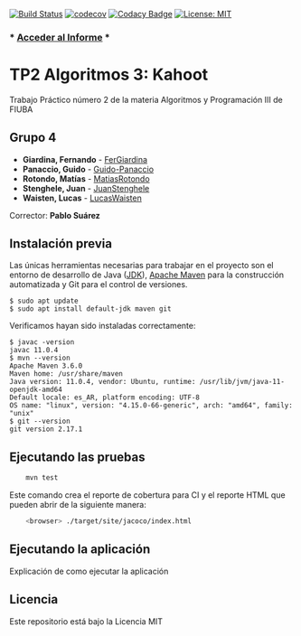 [![Build Status](https://travis-ci.org/Algoritmos-3-FIUBA/TP2.svg?branch=master)](https://travis-ci.org/Algoritmos-3-FIUBA/TP2)
[![codecov](https://codecov.io/gh/Algoritmos-3-FIUBA/TP2/branch/master/graph/badge.svg?branch=master&kill_cache=1)](https://codecov.io/gh/Algoritmos-3-FIUBA/TP2)
[![Codacy Badge](https://app.codacy.com/project/badge/Grade/0f95ad8f2e54402db8b523fe16ab3922)](https://www.codacy.com/gh/Algoritmos-3-FIUBA/TP2?utm_source=github.com&amp;utm_medium=referral&amp;utm_content=Algoritmos-3-FIUBA/TP2&amp;utm_campaign=Badge_Grade)
[![License: MIT](https://img.shields.io/badge/License-MIT-yellow.svg)](https://opensource.org/licenses/MIT)

### * [Acceder al Informe](https://docs.google.com/document/u/1/d/1vwDAWfFClYHC6-SmNUmvnaS4XqbZ7ijkwhYjou7g-Kw) *

# TP2 Algoritmos 3: Kahoot

Trabajo Práctico número 2 de la materia Algoritmos y Programación III de FIUBA

## Grupo 4

* **Giardina, Fernando** - [FerGiardina](https://github.com/FerGiardina)
* **Panaccio, Guido** - [Guido-Panaccio](https://github.com/Guido-Panaccio)
* **Rotondo, Matías** - [MatiasRotondo](https://github.com/MatiasRotondo)
* **Stenghele, Juan** - [JuanStenghele](https://github.com/JuanStenghele)
* **Waisten, Lucas** - [LucasWaisten](https://github.com/LucasWaisten)

Corrector: **Pablo Suárez**

## Instalación previa

Las únicas herramientas necesarias para trabajar en el proyecto son el entorno de desarrollo de Java ([JDK](https://www.oracle.com/technetwork/java/javase/downloads/jdk8-downloads-2133151.html)), [Apache Maven](https://maven.apache.org) para la construcción automatizada y Git para el control de versiones.

```console
$ sudo apt update
$ sudo apt install default-jdk maven git
```

Verificamos hayan sido instaladas correctamente:

```console
$ javac -version
javac 11.0.4
$ mvn --version
Apache Maven 3.6.0
Maven home: /usr/share/maven
Java version: 11.0.4, vendor: Ubuntu, runtime: /usr/lib/jvm/java-11-openjdk-amd64
Default locale: es_AR, platform encoding: UTF-8
OS name: "linux", version: "4.15.0-66-generic", arch: "amd64", family: "unix"
$ git --version
git version 2.17.1
```

## Ejecutando las pruebas

```bash
    mvn test
```

Este comando crea el reporte de cobertura para CI y el reporte HTML que pueden abrir de la siguiente manera:

```bash
    <browser> ./target/site/jacoco/index.html
```

## Ejecutando la aplicación

Explicación de como ejecutar la aplicación

## Licencia

Este repositorio está bajo la Licencia MIT
